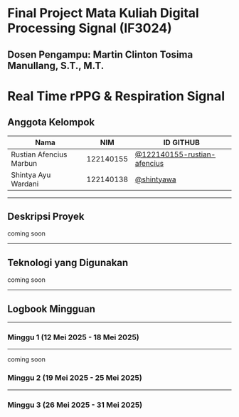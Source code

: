 # Final Project Mata Kuliah Digital Processing Signal (IF3024)

## Dosen Pengampu: **Martin Clinton Tosima Manullang, S.T., M.T.**

# **Real Time rPPG & Respiration Signal**

## **Anggota Kelompok**

| **Nama**                    | **NIM**   | **ID GITHUB**                                                               |
| --------------------------- | --------- | --------------------------------------------------------------------------- |
| Rustian Afencius Marbun | 122140155 | <a href="https://github.com/122140155-rustian-afencius">@122140155-rustian-afencius</a> |
| Shintya Ayu Wardani     | 122140138 | <a href="https://github.com/shintyawa">@shintyawa</a>                     |

---

## **Deskripsi Proyek**

coming soon

---

## **Teknologi yang Digunakan**
coming soon

---
## **Logbook Mingguan**

---
### **Minggu 1 (12 Mei 2025 - 18 Mei 2025)**
---
coming soon
### **Minggu 2 (19 Mei 2025 - 25 Mei 2025)**
---
### **Minggu 3 (26 Mei 2025 - 31 Mei 2025)**
